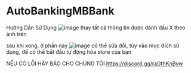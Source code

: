 # AutoBankingMBBank
Hướng Dẫn Sử Dụng
![image](https://github.com/PankKRB/AutoBankingMBBank/assets/87706843/1ab0ed59-d70d-4173-9aa4-a398e4e0888e)
thay tất cả thông tin được đánh dấu X theo ảnh trên


sau khi xong, ở phần này
![image](https://github.com/PankKRB/AutoBankingMBBank/assets/87706843/9676e80b-8380-4df7-af60-cfc431825ff1)
có thể sửa đổi, tùy vào mục đích sử dụng, để có thể bắt đầu tự động hóa store của bạn

NẾU CÓ LỖI HÃY BÁO CHO CHÚNG TÔI
https://discord.gg/raGthKnByw
